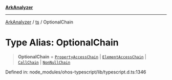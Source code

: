 [**ArkAnalyzer**](../../../../README.md)

***

[ArkAnalyzer](../../../../globals.md) / [ts](../README.md) / OptionalChain

# Type Alias: OptionalChain

> **OptionalChain** = [`PropertyAccessChain`](../interfaces/PropertyAccessChain.md) \| [`ElementAccessChain`](../interfaces/ElementAccessChain.md) \| [`CallChain`](../interfaces/CallChain.md) \| [`NonNullChain`](../interfaces/NonNullChain.md)

Defined in: node\_modules/ohos-typescript/lib/typescript.d.ts:1346
